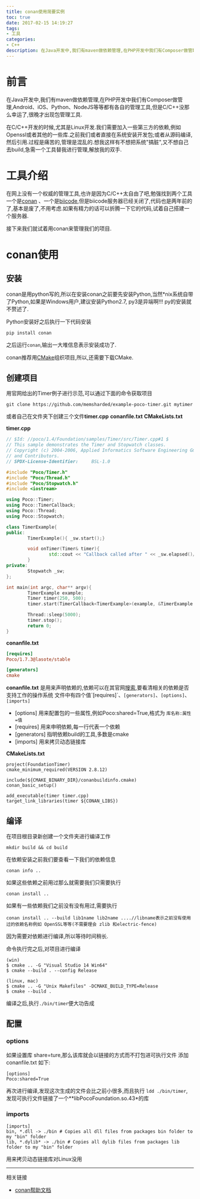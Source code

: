 ```yaml
---
title: conan使用简要实例
toc: true
date: 2017-02-15 14:19:27
tags:
- 工具
categories:
- C++
description: 在Java开发中,我们有maven做依赖管理,在PHP开发中我们有Composer做管理,Android、iOS、Python、NodeJS等等都有各自的管理工具,但是C/C++没那么幸运了,很晚才出现包管理工具,下面就让我们看看如何使用C/C++的包管理工具.
---
```

# 前言
在Java开发中,我们有maven做依赖管理,在PHP开发中我们有Composer做管理,Android、iOS、Python、NodeJS等等都有各自的管理工具,但是C/C++没那么幸运了,很晚才出现包管理工具.

在C/C++开发的时候,尤其是Linux开发.我们需要加入一些第三方的依赖,例如Openssl或者其他的一些库.之前我们或者直接在系统安装开发包;或者从源码编译,然后引用.过程是痛苦的,管理是混乱的.想我这样有不想把系统"搞脏",又不想自己去build,急需一个工具替我进行管理,解放我的双手.

# 工具介绍
在网上没有一个权威的管理工具,也许是因为C/C++太自由了吧,勉强找到两个工具一个是[conan](https://www.conan.io) 、一个是[biicode](https://github.com/biicode/),但是biicode服务器已经关闭了,代码也是两年前的了,基本是废了,不用考虑.如果有精力的话可以折腾一下它的代码,试着自己搭建一个服务器.

接下来我们就试着用conan来管理我们的项目.

# conan使用

## 安装

conan是用python写的,所以在安装conan之前要先安装Python,当然*nix系统自带了Python,如果是Windows用户,建议安装Python2.7, py3是异端啊!!! py的安装就不赘述了.

Python安装好之后执行一下代码安装
```
pip install conan
```
之后运行`conan`,输出一大堆信息表示安装成功了.

conan推荐用[CMake](https://cmake.org/)组织项目,所以,还需要下载CMake.

## 创建项目

用官网给出的Timer例子进行示范,可以通过下面的命令获取项目

```
git clone https://github.com/memsharded/example-poco-timer.git mytimer
```

或者自己在文件夹下创建三个文件**timer.cpp** **conanfile.txt** **CMakeLists.txt**

**timer.cpp**
```cpp
// $Id: //poco/1.4/Foundation/samples/Timer/src/Timer.cpp#1 $
// This sample demonstrates the Timer and Stopwatch classes.
// Copyright (c) 2004-2006, Applied Informatics Software Engineering GmbH.
// and Contributors.
// SPDX-License-Identifier:     BSL-1.0

#include "Poco/Timer.h"
#include "Poco/Thread.h"
#include "Poco/Stopwatch.h"
#include <iostream>

using Poco::Timer;
using Poco::TimerCallback;
using Poco::Thread;
using Poco::Stopwatch;

class TimerExample{
public:
        TimerExample(){ _sw.start();}

        void onTimer(Timer& timer){
                std::cout << "Callback called after " << _sw.elapsed()/1000 << " milliseconds." << std::endl;
        }
private:
        Stopwatch _sw;
};

int main(int argc, char** argv){
        TimerExample example;
        Timer timer(250, 500);
        timer.start(TimerCallback<TimerExample>(example, &TimerExample::onTimer));

        Thread::sleep(5000);
        timer.stop();
        return 0;
}
```
**conanfile.txt**
```ini
[requires]
Poco/1.7.3@lasote/stable

[generators]
cmake
```
**conanfile.txt** 是用来声明依赖的,依赖可以在其官网[搜索](https://www.conan.io/search?q=*),要看清相关的依赖是否支持工作的操作系统
文件中有四个值`[requires]`、`[generators]`、`[options]`、`[imports]`
- [options] 用来配置包的一些属性,例如Poco:shared=True,格式为 `库名称:属性=值`
- [requires] 用来申明依赖,每一行代表一个依赖
- [generators] 指明依赖build的工具,多数是cmake
- [imports] 用来拷贝动态链接库

**CMakeLists.txt**
```
project(FoundationTimer)
cmake_minimum_required(VERSION 2.8.12)

include(${CMAKE_BINARY_DIR}/conanbuildinfo.cmake)
conan_basic_setup()

add_executable(timer timer.cpp)
target_link_libraries(timer ${CONAN_LIBS})
```

## 编译

在项目根目录新创建一个文件夹进行编译工作
```
mkdir build && cd build
```
在依赖安装之前我们要查看一下我们的依赖信息
```
conan info ..
```
如果这些依赖之前用过那么就需要我们只需要执行
```
conan install ..
```
如果有一些依赖我们之前没有没有用过,需要执行
```
conan install .. --build lib1name lib2name ....//libname表示之前没有使用过的依赖名称例如 OpenSSL等等(不需要理会 zlib 和electric-fence)
```

因为需要对依赖进行编译,所以等待时间稍长.

命令执行完之后,对项目进行编译
```
(win)
$ cmake .. -G "Visual Studio 14 Win64"
$ cmake --build . --config Release

(linux, mac)
$ cmake .. -G "Unix Makefiles" -DCMAKE_BUILD_TYPE=Release
$ cmake --build .
```
编译之后,执行`./bin/timer`便大功告成

## 配置
 ### options 
  如果设置库 share=ture,那么该库就会以链接的方式而不打包进可执行文件
  添加 conanfile.txt 如下:
  ```
  [options]
  Poco:shared=True
  ```
  再次进行编译,发现这次生成的文件会比之前小很多,而且执行 `ldd ./bin/timer`, 发现可执行文件链接了一个**libPocoFoundation.so.43*的库

  ### imports
  ```
  [imports]
  bin, *.dll -> ./bin # Copies all dll files from packages bin folder to my "bin" folder
  lib, *.dylib* -> ./bin # Copies all dylib files from packages lib folder to my "bin" folder
  ```
  用来拷贝动态链接库对Linux没用


----
相关链接
- [conan帮助文档](http://docs.conan.io/en/latest/index.html)  